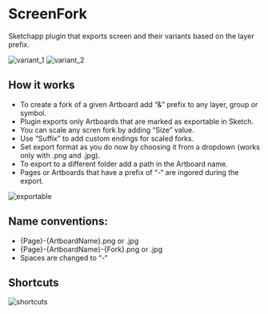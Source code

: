 # ScreenFork

Sketchapp plugin that exports screen and their variants based on the layer prefix.

![variant_1](https://github.com/screenfork/ScreenFork/blob/master/images/variant_1.png)
![variant_2](https://github.com/screenfork/ScreenFork/blob/master/images/variant_2.png)

## How it works

* To create a fork of a given Artboard add “&” prefix to any layer, group or symbol.
* Plugin exports only Artboards that are marked as exportable in Sketch.
* You can scale any scren fork by adding “Size” value.
* Use “Suffix” to add custom endings for scaled forks.
* Set export format as you do now by choosing it from a dropdown (works only with .png and .jpg).
* To export to a different folder add a path in the Artboard name.
* Pages or Artboards that have a prefix of “-“ are ingored during the export.

![exportable](https://github.com/screenfork/ScreenFork/blob/master/images/exportable.png)

## Name conventions:
* {Page}-{ArtboardName}.png or .jpg
* {Page}-{ArtboardName}-{Fork}.png or .jpg
* Spaces are changed to “-“

## Shortcuts

![shortcuts](https://github.com/screenfork/ScreenFork/blob/master/images/shortcuts.png)